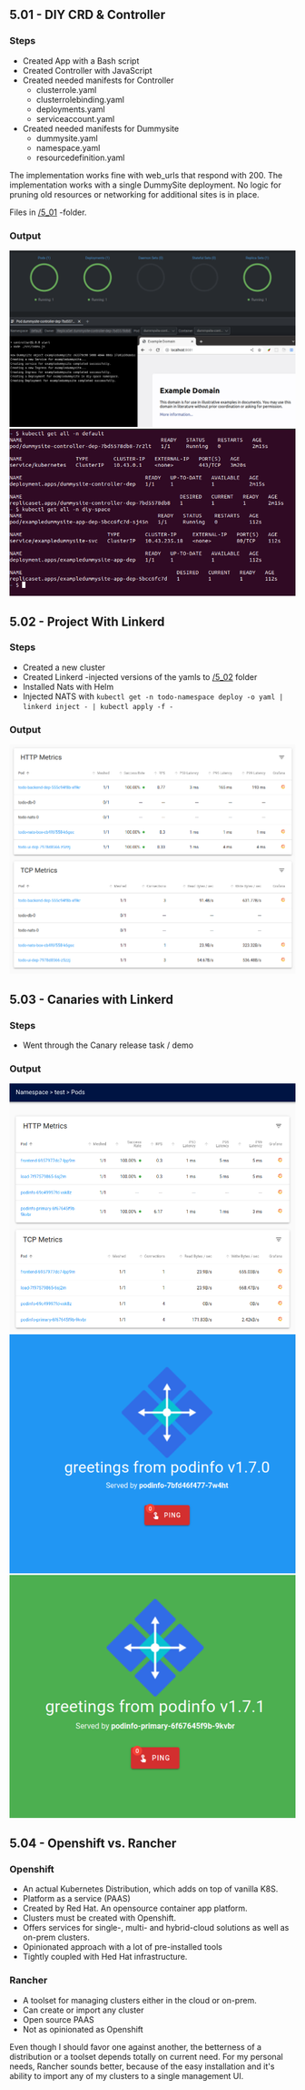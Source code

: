## 5.01 - DIY CRD & Controller

### Steps

- Created App with a Bash script
- Created Controller with JavaScript
- Created needed manifests for Controller
  - clusterrole.yaml
  - clusterrolebinding.yaml
  - deployments.yaml
  - serviceaccount.yaml
- Created needed manifests for Dummysite
  - dummysite.yaml
  - namespace.yaml
  - resourcedefinition.yaml

The implementation works fine with web_urls that respond with 200.
The implementation works with a single DummySite deployment. No logic for pruning old resources or networking for additional sites is in place.

Files in [/5_01](./5_01/) -folder.

### Output

![program output](output_501a.png "Deployment")
![program output](output_501b.png "Deployment")

## 5.02 - Project With Linkerd

### Steps

- Created a new cluster
- Created Linkerd -injected versions of the yamls to [/5_02](./5_02/) folder
- Installed Nats with Helm
- Injected NATS with `kubectl get -n todo-namespace deploy -o yaml | linkerd inject - | kubectl apply -f -`

### Output

![program output](output_502.png "Deployment")

## 5.03 - Canaries with Linkerd

### Steps

- Went through the Canary release task / demo

### Output

![program output](output_503a.png "Deployment")
![program output](output_503b.png "Deployment")
![program output](output_503c.png "Deployment")

## 5.04 - Openshift vs. Rancher

### Openshift

- An actual Kubernetes Distribution, which adds on top of vanilla K8S.
- Platform as a service (PAAS)
- Created by Red Hat. An opensource container app platform.
- Clusters must be created with Openshift.
- Offers services for single-, multi- and hybrid-cloud solutions as well as on-prem clusters.
- Opinionated approach with a lot of pre-installed tools
- Tightly coupled with Hed Hat infrastructure.

### Rancher

- A toolset for managing clusters either in the cloud or on-prem.
- Can create or import any cluster
- Open source PAAS
- Not as opinionated as Openshift

Even though I should favor one against another, the betterness of a distribution or a toolset
depends totally on current need. For my personal needs, Rancher sounds better, because of the easy installation
and it's ability to import any of my clusters to a single management UI.


